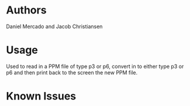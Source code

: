 # Authors
Daniel Mercado and Jacob Christiansen 

# Usage
Used to read in a PPM file of type p3 or p6, convert in to either type p3 or p6 and then print back to the screen the new PPM file.

# Known Issues
